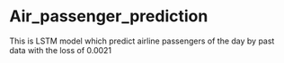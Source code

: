 # Air_passenger_prediction
This is LSTM model which predict airline passengers of the day by past data with the loss of 0.0021
